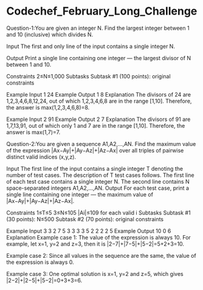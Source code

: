 # Codechef_February_Long_Challenge
Question-1:You are given an integer N. Find the largest integer between 1 and 10 (inclusive) which divides N.

Input
The first and only line of the input contains a single integer N.

Output
Print a single line containing one integer ― the largest divisor of N between 1 and 10.

Constraints
2≤N≤1,000
Subtasks
Subtask #1 (100 points): original constraints

Example Input 1
24
Example Output 1
8
Explanation
The divisors of 24 are 1,2,3,4,6,8,12,24, out of which 1,2,3,4,6,8 are in the range [1,10]. Therefore, the answer is max(1,2,3,4,6,8)=8.

Example Input 2
91
Example Output 2
7
Explanation
The divisors of 91 are 1,7,13,91, out of which only 1 and 7 are in the range [1,10]. Therefore, the answer is max(1,7)=7.

Question-2:You are given a sequence A1,A2,…,AN. Find the maximum value of the expression |Ax−Ay|+|Ay−Az|+|Az−Ax| over all triples of pairwise distinct valid indices (x,y,z).

Input
The first line of the input contains a single integer T denoting the number of test cases. The description of T test cases follows.
The first line of each test case contains a single integer N.
The second line contains N space-separated integers A1,A2,…,AN.
Output
For each test case, print a single line containing one integer ― the maximum value of |Ax−Ay|+|Ay−Az|+|Az−Ax|.

Constraints
1≤T≤5
3≤N≤105
|Ai|≤109 for each valid i
Subtasks
Subtask #1 (30 points): N≤500
Subtask #2 (70 points): original constraints

Example Input
3
3
2 7 5
3
3 3 3
5
2 2 2 2 5
Example Output
10
0
6
Explanation
Example case 1: The value of the expression is always 10. For example, let x=1, y=2 and z=3, then it is |2−7|+|7−5|+|5−2|=5+2+3=10.

Example case 2: Since all values in the sequence are the same, the value of the expression is always 0.

Example case 3: One optimal solution is x=1, y=2 and z=5, which gives |2−2|+|2−5|+|5−2|=0+3+3=6.
